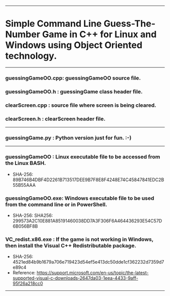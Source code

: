 -------------------------------------------------------------------------
# Simple Command Line Guess-The-Number Game in C++ for Linux and Windows using Object Oriented technology.
-------------------------------------------------------------------------
### guessingGameOO.cpp: guessingGameOO source file.
### guessingGameOO.h  : guessingGame class header file.
### clearScreen.cpp   : source file where screen is being cleared.
### clearScreen.h     : clearScreen header file.
-------------------------------------------------------------------------
### guessingGame.py   : Python version just for fun. :-)
-------------------------------------------------------------------------
### guessingGameOO    : Linux executable file to be accessed from the Linux BASH.
* SHA-256: 89B746B4DBF4D2261B713517DEE9B7F8E8F4248E74C45847841EDC2B55B55AAA
### guessingGameOO.exe: Windows executable file to be used from the command line or in PowerShell.
* SHA-256:  SHA256: 299573A2C10E881A85191460038DD7A3F306F6A464436293E54C57D6B056BF8B
### VC_redist.x86.exe : If the game is not working in Windows, then install the Visual C++ Redistributable package. 
* SHA-256: 4521ed84b9b1679a706e719423d54ef5e413dc50dde1cf362232d7359d7e89c4
* Reference: https://support.microsoft.com/en-us/topic/the-latest-supported-visual-c-downloads-2647da03-1eea-4433-9aff-95f26a218cc0
-------------------------------------------------------------------------